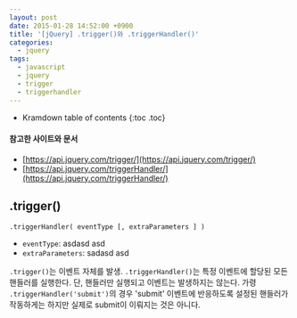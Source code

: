 ```yaml
---
layout: post
date: 2015-01-28 14:52:00 +0900
title: '[jQuery] .trigger()와 .triggerHandler()'
categories:
  - jquery
tags:
  - javascript
  - jquery
  - trigger
  - triggerhandler
---
```


* Kramdown table of contents
{:toc .toc}

#### 참고한 사이트와 문서

- [https://api.jquery.com/trigger/](https://api.jquery.com/trigger/)
- [https://api.jquery.com/triggerHandler/](https://api.jquery.com/triggerHandler/)


## .trigger()

```
.triggerHandler( eventType [, extraParameters ] )
```

- `eventType`: asdasd asd
- `extraParameters`: sadasd asd

`.trigger()`는 이벤트 자체를 발생. `.triggerHandler()`는 특정 이벤트에 할당된 모든 핸들러를 실행한다. 단, 핸들러만 실행되고 이벤트는 발생하지는 않는다. 가령 `.triggerHandler('submit')`의 경우 'submit' 이벤트에 반응하도록 설정된 핸들러가 작동하게는 하지만 실제로 submit이 이뤄지는 것은 아니다.
